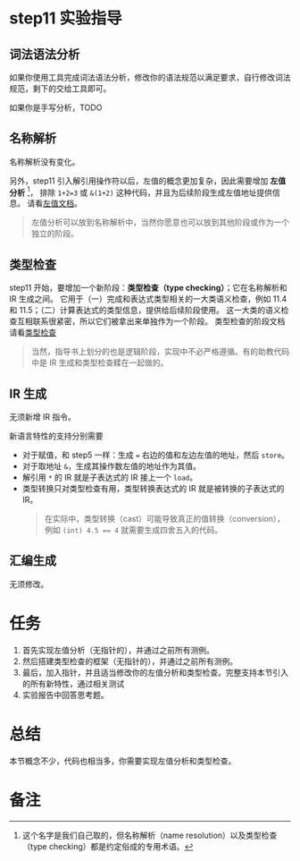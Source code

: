 # step11 实验指导

## 词法语法分析
如果你使用工具完成词法语法分析，修改你的语法规范以满足要求，自行修改词法规范，剩下的交给工具即可。

如果你是手写分析，TODO

## 名称解析
名称解析没有变化。

另外，step11 引入解引用操作符以后，左值的概念更加复杂，因此需要增加 **左值分析** [^1]，
排除 `1+2=3` 或 `&(1+2)` 这种代码，并且为后续阶段生成左值地址提供信息。
请看[左值文档](./lvalue.md)。
> 左值分析可以放到名称解析中，当然你愿意也可以放到其他阶段或作为一个独立的阶段。

## 类型检查
step11 开始，要增加一个新阶段：**类型检查（type checking）**；它在名称解析和 IR 生成之间。
它用于（一）完成和表达式类型相关的一大类语义检查，例如 11.4 和 11.5；（二）计算表达式的类型信息，提供给后续阶段使用。
这一大类的语义检查互相联系很紧密，所以它们被拿出来单独作为一个阶段。
类型检查的阶段文档请看[类型检查](./typeck.md)
> 当然，指导书上划分的也是逻辑阶段，实现中不必严格遵循。有的助教代码中是 IR 生成和类型检查糅在一起做的。

## IR 生成
无须新增 IR 指令。

新语言特性的支持分别需要
* 对于赋值，和 step5 一样：生成 `=` 右边的值和左边左值的地址，然后 `store`。
* 对于取地址 `&`，生成其操作数左值的地址作为其值。
* 解引用 `*` 的 IR 就是子表达式的 IR 接上一个 `load`。
* 类型转换只对类型检查有用，类型转换表达式的 IR 就是被转换的子表达式的 IR。
    > 在实际中，类型转换（cast）可能导致真正的值转换（conversion），例如 `(int) 4.5 == 4` 就需要生成四舍五入的代码。

## 汇编生成
无须修改。

# 任务
1. 首先实现左值分析（无指针的），并通过之前所有测例。
2. 然后搭建类型检查的框架（无指针的），并通过之前所有测例。
3. 最后，加入指针，并且适当修改你的左值分析和类型检查。完整支持本节引入的所有新特性，通过相关测试
4. 实验报告中回答思考题。

# 总结
本节概念不少，代码也相当多，你需要实现左值分析和类型检查。

# 备注
[^1]: 这个名字是我们自己取的，但名称解析（name resolution）以及类型检查（type checking）都是约定俗成的专用术语。
